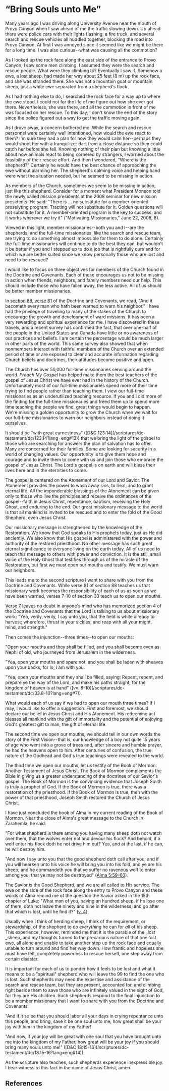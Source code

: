 # “Bring Souls unto Me”

Many years ago I was driving along University Avenue near the mouth of Provo
Canyon when I saw ahead of me the traffic slowing down. Up ahead there were
police cars with their lights flashing, a fire truck, and several search and
rescue vehicles all huddled together, blocking the road into Provo Canyon. At
first I was annoyed since it seemed like we might be there for a long time. I
was also curious--what was causing all the commotion?

As I looked up the rock face along the east side of the entrance to Provo
Canyon, I saw some men climbing. I assumed they were the search and rescue
people. What were they climbing to? Eventually I saw it. Somehow a ewe, a lost
sheep, had made her way about 25 feet (8 m) up the rock face, and she was
stranded there. She was not a mountain goat or mountain sheep, just a white
ewe separated from a shepherd's flock.

As I had nothing else to do, I searched the rock face for a way up to where
the ewe stood. I could not for the life of me figure out how she ever got
there. Nevertheless, she was there, and all the commotion in front of me was
focused on her rescue. To this day, I don't know the end of the story since
the police figured out a way to get the traffic moving again.

As I drove away, a concern bothered me. While the search and rescue personnel
were certainly well intentioned, how would the ewe react to them? I'm sure
they had a plan for how they would calm her--perhaps they would shoot her with
a tranquilizer dart from a close distance so they could catch her before she
fell. Knowing nothing of their plan but knowing a little about how animals
react to being cornered by strangers, I worried about the feasibility of their
rescue effort. And then I wondered, "Where is the shepherd?" Certainly he
would have the best chance of approaching the ewe without alarming her. The
shepherd's calming voice and helping hand were what the situation needed, but
he seemed to be missing in action.

As members of the Church, sometimes we seem to be missing in action, just like
this shepherd. Consider for a moment what President Monson told the newly
called mission presidents at the 2008 seminar for new mission presidents. He
said: "There is ... no substitute for a member-oriented proselyting program.
Tracting will not substitute for it. Golden questions will not substitute for
it. A member-oriented program is the key to success, and it works wherever we
try it" ("Motivating Missionaries," June 22, 2008, 8).

Viewed in this light, member missionaries--both you and I--are the shepherds,
and the full-time missionaries, like the search and rescue team, are trying to
do something almost impossible for them to do alone. Certainly the full-time
missionaries will continue to do the best they can, but wouldn't it be better
if you and I stepped up to do a job that is rightfully ours and for which we
are better suited since we know personally those who are lost and need to be
rescued?

I would like to focus on three objectives for members of the Church found in
the Doctrine and Covenants. Each of these encourages us not to be missing in
action when friends, neighbors, and family members need our help. This should
include those who have fallen away, the less active. All of us should be
better member missionaries.

In [section 88, verse 81](/scriptures/dc-testament/dc/88.81?lang=eng#80) of
the Doctrine and Covenants, we read, "And it becometh every man who hath been
warned to warn his neighbor." I have had the privilege of traveling to many of
the stakes of the Church to encourage the growth and development of ward
missions. It has been a very rewarding and spiritual experience for me. I have
discovered in these travels, and a recent survey has confirmed the fact, that
over one-half of the people in the United States and Canada have little or no
awareness of our practices and beliefs. I am certain the percentage would be
much larger in other parts of the world. This same survey also showed that
when nonmembers interact with faithful members of the Church over an extended
period of time or are exposed to clear and accurate information regarding
Church beliefs and doctrines, their attitudes become positive and open.

The Church has over 50,000 full-time missionaries serving around the world.
_Preach My Gospel_ has helped make them the best teachers of the gospel of
Jesus Christ we have ever had in the history of the Church. Unfortunately most
of our full-time missionaries spend more of their time trying to find people
rather than teaching them. I view our full-time missionaries as an
underutilized teaching resource. If you and I did more of the finding for the
full-time missionaries and freed them up to spend more time teaching the
people we find, great things would begin to happen. We're missing a golden
opportunity to grow the Church when we wait for our full-time missionaries to
warn our neighbors instead of doing it ourselves.

It should be "with great earnestness" ([D&amp;C 123:14](/scriptures/dc-
testament/dc/123.14?lang=eng#13)) that we bring the light of the gospel to
those who are searching for answers the plan of salvation has to offer. Many
are concerned for their families. Some are looking for security in a world of
changing values. Our opportunity is to give them hope and courage and to
invite them to come with us and join those who embrace the gospel of Jesus
Christ. The Lord's gospel is on earth and will bless their lives here and in
the eternities to come.

The gospel is centered on the Atonement of our Lord and Savior. The Atonement
provides the power to wash away sins, to heal, and to grant eternal life. All
the imponderable blessings of the Atonement can be given only to those who
live the principles and receive the ordinances of the gospel--faith in Jesus
Christ, repentance, baptism, receiving the Holy Ghost, and enduring to the
end. Our great missionary message to the world is that all mankind is invited
to be rescued and to enter the fold of the Good Shepherd, even Jesus Christ.

Our missionary message is strengthened by the knowledge of the Restoration. We
know that God speaks to His prophets today, just as He did anciently. We also
know that His gospel is administered with the power and authority of the
restored priesthood. No other message has such great eternal significance to
everyone living on the earth today. All of us need to teach this message to
others with power and conviction. It is the still, small voice of the Holy
Ghost that testifies through us of the miracle of the Restoration, but first
we must open our mouths and testify. We must warn our neighbors.

This leads me to the second scripture I want to share with you from the
Doctrine and Covenants. While verse 81 of section 88 teaches us that
missionary work becomes the responsibility of each of us as soon as we have
been warned, verses 7-10 of section 33 teach us to open our mouths.

[Verse 7](/scriptures/dc-testament/dc/33.7?lang=eng#6) leaves no doubt in
anyone's mind who has memorized section 4 of the Doctrine and Covenants that
the Lord is talking to us about missionary work: "Yea, verily, verily, I say
unto you, that the field is white already to harvest; wherefore, thrust in
your sickles, and reap with all your might, mind, and strength."

Then comes the injunction--three times--to open our mouths:

"Open your mouths and they shall be filled, and you shall become even as Nephi
of old, who journeyed from Jerusalem in the wilderness.

"Yea, open your mouths and spare not, and you shall be laden with sheaves upon
your backs, for lo, I am with you.

"Yea, open your mouths and they shall be filled, saying: Repent, repent, and
prepare ye the way of the Lord, and make his paths straight; for the kingdom
of heaven is at hand" ([vv. 8-10](/scriptures/dc-
testament/dc/33.8-10?lang=eng#7)).

What would each of us say if we had to open our mouth three times? If I may, I
would like to offer a suggestion. First and foremost, we should declare our
belief in Jesus Christ and His Atonement. His redeeming act blesses all
mankind with the gift of immortality and the potential of enjoying God's
greatest gift to man, the gift of eternal life.

The second time we open our mouths, we should tell in our own words the story
of the First Vision--that is, our knowledge of a boy not quite 15 years of age
who went into a grove of trees and, after sincere and humble prayer, he had
the heavens open to him. After centuries of confusion, the true nature of the
Godhead and God's true teachings were revealed to the world.

The third time we open our mouths, let us testify of the Book of Mormon:
Another Testament of Jesus Christ. The Book of Mormon complements the Bible in
giving us a greater understanding of the doctrines of our Savior's gospel. The
Book of Mormon is the convincing evidence that Joseph Smith is truly a prophet
of God. If the Book of Mormon is true, there was a restoration of the
priesthood. If the Book of Mormon is true, then with the power of that
priesthood, Joseph Smith restored the Church of Jesus Christ.

I have just concluded the book of Alma in my current reading of the Book of
Mormon. Near the close of Alma's great message to the Church in Zarahemla, he
said:

"For what shepherd is there among you having many sheep doth not watch over
them, that the wolves enter not and devour his flock? And behold, if a wolf
enter his flock doth he not drive him out? Yea, and at the last, if he can, he
will destroy him.

"And now I say unto you that the good shepherd doth call after you; and if you
will hearken unto his voice he will bring you into his fold, and ye are his
sheep; and he commandeth you that ye suffer no ravenous wolf to enter among
you, that ye may not be destroyed" ([Alma
5:59-60](/scriptures/bofm/alma/5.59-60?lang=eng#58)).

The Savior is the Good Shepherd, and we are all called to His service. The ewe
on the side of the rock face along the entry to Provo Canyon and these words
of Alma remind me of the question the Savior asked in the 15th chapter of
Luke: "What man of you, having an hundred sheep, if he lose one of them, doth
not leave the ninety and nine in the wilderness, and go after that which is
lost, until he find it?" ([v. 4](/scriptures/nt/luke/15.4?lang=eng#3)).

Usually when I think of herding sheep, I think of the requirement, or
stewardship, of the shepherd to do _everything_ he can for _all_ of his sheep.
This experience, however, reminded me that it is the parable of the _lost
_sheep, and my thoughts turned to the precarious nature of that one lost ewe,
all alone and unable to take another step up the rock face and equally unable
to turn around and find her way down. How frantic and hopeless she must have
felt, completely powerless to rescue herself, one step away from certain
disaster.

It is important for each of us to ponder how it feels to be lost and what it
means to be a "spiritual" shepherd who will leave the 99 to find the one who
is lost. Such shepherds may need the expertise and assistance of the search
and rescue team, but they are present, accounted for, and climbing right
beside them to save those who are infinitely valued in the sight of God, for
they are His children. Such shepherds respond to the final injunction to be a
member missionary that I want to share with you from the Doctrine and
Covenants:

"And if it so be that you should labor all your days in crying repentance unto
this people, and bring, save it be one soul unto me, how great shall be your
joy with him in the kingdom of my Father!

"And now, if your joy will be great with one soul that you have brought unto
me into the kingdom of my Father, how great will be your joy if you should
bring many souls unto me!" ([D&amp;C 18:15-16](/scriptures/dc-
testament/dc/18.15-16?lang=eng#14)).

As the scripture also teaches, such shepherds experience inexpressible joy. I
bear witness to this fact in the name of Jesus Christ, amen.

## References

